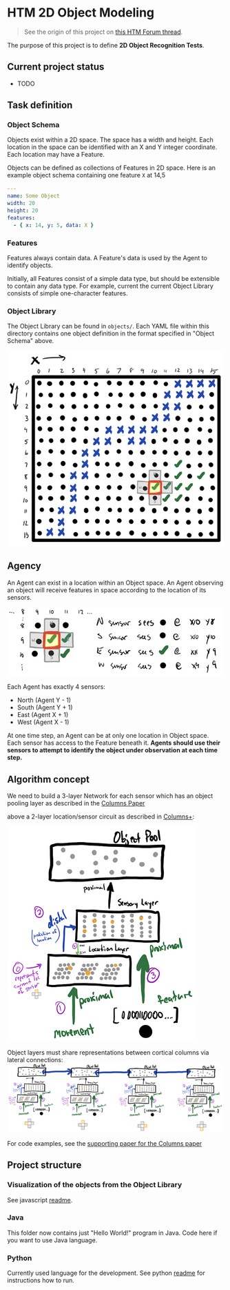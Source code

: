 # HTM 2D Object Modeling

> See the origin of this project on [this HTM Forum thread](https://discourse.numenta.org/t/2d-object-recognition-project/5465/12?u=rhyolight).

The purpose of this project is to define **2D Object Recognition Tests**.

## Current project status
- TODO

## Task definition
### Object Schema

Objects exist within a 2D space. The space has a width and height. Each location in the space can be identified with an X and Y integer coordinate. Each location may have a Feature.

Objects can be defined as collections of Features in 2D space. Here is an example object schema containing one feature `X` at 14,5

```yaml
---
name: Some Object
width: 20
height: 20
features:
  - { x: 14, y: 5, data: X }
```

### Features

Features always contain data. A Feature's data is used by the Agent to identify objects.

Initially, all Features consist of a simple data type, but should be extensible to contain any data type. For example, current the current Object Library consists of simple one-character features.

### Object Library

The Object Library can be found in `objects/`. Each YAML file within this directory contains one object definition in the format specified in "Object Schema" above.

![example object with agent](doc/images/objectSpace.jpeg)

## Agency

An Agent can exist in a location within an Object space. An Agent observing an object will receive features in space according to the location of its sensors.

![Agent picture](doc/images/agentSensors.jpeg)

Each Agent has exactly 4 sensors:
- North (Agent Y - 1)
- South (Agent Y + 1)
- East  (Agent X + 1)
- West  (Agent X - 1)

At one time step, an Agent can be at only one location in Object space. Each sensor has access to the Feature beneath it.
**Agents should use their sensors to attempt to identify the object under observation at each time step.**

## Algorithm concept

We need to build a 3-layer Network for each sensor which has an object pooling layer as described in the [Columns Paper](https://numenta.com/neuroscience-research/research-publications/papers/a-theory-of-how-columns-in-the-neocortex-enable-learning-the-structure-of-the-world/) 

above a 2-layer location/sensor circuit as described in [Columns+](https://numenta.com/neuroscience-research/research-publications/papers/locations-in-the-neocortex-a-theory-of-sensorimotor-object-recognition-using-cortical-grid-cells/):

![Three layer network](doc/images/ThreeLayer.jpeg)

Object layers must share representations between cortical columns via lateral connections:
![Lateral connections](doc/images/lateral.jpeg)

For code examples, see the [supporting paper for the Columns paper](https://github.com/numenta/htmpapers/tree/master/frontiers/a_theory_of_how_columns_in_the_neocortex_enable_learning_the_structure_of_the_world)


## Project structure

### Visualization of the objects from the Object Library
See javascript [readme](objectVisualizer/).

### Java
This folder now contains just "Hello World!" program in Java. Code here if you want to use Java language.

### Python
Currently used language for the development.
See python [readme](python/) for instructions how to run.

